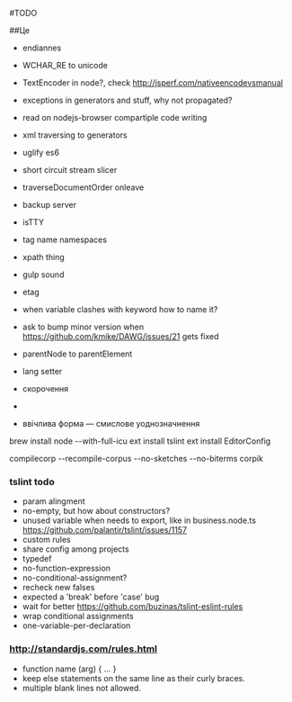 
#TODO


##Це
- endiannes
- WCHAR_RE to unicode
- TextEncoder in node?, check http://jsperf.com/nativeencodevsmanual
- exceptions in generators and stuff, why not propagated?
- read on nodejs-browser compartiple code writing
- xml traversing to generators
- uglify es6
- short circuit stream slicer
- traverseDocumentOrder onleave
- backup server
- isTTY
- tag name namespaces
- xpath thing
- gulp sound
- etag
- when variable clashes with keyword how to name it?
- ask to bump minor version when https://github.com/kmike/DAWG/issues/21 gets fixed
- parentNode to parentElement
- lang setter

- скорочення
- <supplied>
- ввічлива форма — смислове уоднозначнення


brew install node --with-full-icu
ext install tslint
ext install EditorConfig

compilecorp --recompile-corpus --no-sketches --no-biterms corpik

### tslint todo
- param alingment
- no-empty, but how about constructors?
- unused variable when needs to export, like in business.node.ts https://github.com/palantir/tslint/issues/1157
- custom rules
- share config among projects
- typedef
- no-function-expression
- no-conditional-assignment?
- recheck new falses
- expected a 'break' before 'case' bug
- wait for better https://github.com/buzinas/tslint-eslint-rules
- wrap conditional assignments
- one-variable-per-declaration

### http://standardjs.com/rules.html
- function name (arg) { ... }
- keep else statements on the same line as their curly braces.
- multiple blank lines not allowed.
